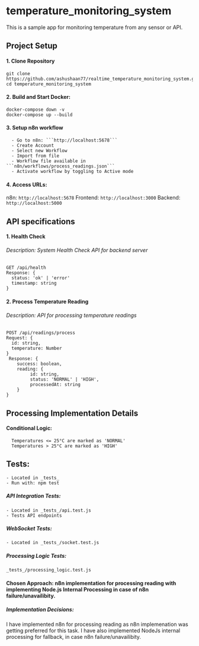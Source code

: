 # temperature_monitoring_system
This is a sample app for monitoring temperature from any sensor or API.


## Project Setup

#### 1. Clone Repository
```
git clone https://github.com/ashushaan77/realtime_temperature_monitoring_system.git
cd temperature_monitoring_system
```
#### 2. Build and Start Docker:

```
docker-compose down -v
docker-compose up --build
```

#### 3. Setup n8n workflow
      - Go to n8n: ```http://localhost:5678```
      - Create Account
      - Select new Workflow
      - Import from file 
      - Workflow file available in ```n8n/workflows/process_readings.json```
      - Activate workflow by toggling to Active mode

####  4. Access URLs:
n8n: ```http://localhost:5678```
Frontend: ```http://localhost:3000```
Backend: ```http://localhost:5000```



## API specifications

#### 1. Health Check
###### Description: System Health Check API for backend server

```
GET /api/health
Response: {
  status: 'ok' | 'error'
  timestamp: string
}
```

#### 2. Process Temperature Reading
###### Description: API for processing temperature readings 

```
POST /api/readings/process
Request: {
  id: string,
  temperature: Number
}
 Response: {
    success: boolean,
    reading: {
         id: string,
         status: 'NORMAL' | 'HIGH',
         processedAt: string
    }
}
```

## Processing Implementation Details
#### Conditional Logic:
```
  Temperatures <= 25°C are marked as 'NORMAL'
  Temperatures > 25°C are marked as 'HIGH'
```

## Tests:
    - Located in _tests_
    - Run with: npm test


  ##### API Integration Tests:
    - Located in _tests_/api.test.js
    - Tests API endpoints
    
  ##### WebSocket Tests:
    - Located in _tests_/socket.test.js

  ##### Processing Logic Tests:  
    _tests_/processing_logic.test.js


#### Chosen Approach: n8n implementation for processing reading with implementing Node.js Internal Processing in case of n8n failure/unavailibity.
 
 ##### Implementation Decisions:
 I have implemented n8n for processing reading as n8n implemenation was getting preferred for this task. I have also implemented NodeJs internal processing for fallback, in case n8n failure/unavailibity.
 
